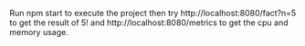 Run npm start to execute the project then try http://localhost:8080/fact?n=5 to get the result of 5! and http://localhost:8080/metrics to get the cpu and memory usage.

